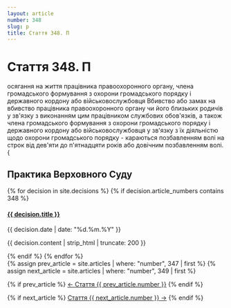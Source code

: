 ```yaml
---
layout: article
number: 348
slug: p
title: Стаття 348. П
---
```


# Стаття 348. П

осягання на життя працівника правоохоронного органу, члена громадського формування з охорони громадського порядку і державного кордону або військовослужбовця Вбивство або замах на вбивство працівника правоохоронного органу чи його близьких родичів у зв'язку з виконанням цим працівником службових обов'язків, а також члена громадського формування з охорони громадського порядку і державного кордону або військовослужбовця у зв'язку з їх діяльністю щодо охорони громадського порядку - караються позбавленням волі на строк від дев'яти до п'ятнадцяти років або довічним позбавленням волі. {

## Практика Верховного Суду

<div class="decisions-container">
{% for decision in site.decisions %}
  {% if decision.article_numbers contains 348 %}
    <div class="decision-item">
      <h4><a href="{{ decision.url }}">{{ decision.title }}</a></h4>
      <p class="decision-date">{{ decision.date | date: "%d.%m.%Y" }}</p>
      <p class="decision-excerpt">{{ decision.content | strip_html | truncate: 200 }}</p>
    </div>
  {% endif %}
{% endfor %}
</div>

<div class="article-navigation">
  {% assign prev_article = site.articles | where: "number", 347 | first %}
  {% assign next_article = site.articles | where: "number", 349 | first %}
  
  {% if prev_article %}
    <a href="{{ prev_article.url }}" class="prev-article">← Стаття {{ prev_article.number }}</a>
  {% endif %}
  
  {% if next_article %}
    <a href="{{ next_article.url }}" class="next-article">Стаття {{ next_article.number }} →</a>
  {% endif %}
</div>

